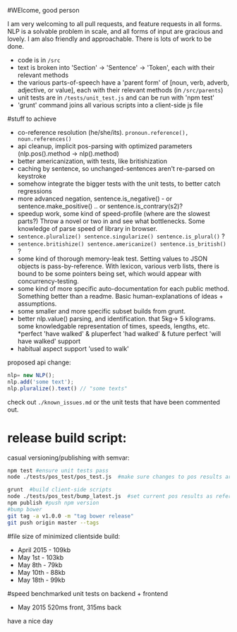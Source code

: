 #WElcome, good person

I am very welcoming to all pull requests, and feature requests in all forms.
NLP is a solvable problem in scale, and all forms of input are gracious and lovely. I am also friendly and approachable. There is lots of work to be done.

* code is in ```/src```
* text is broken into 'Section' -> 'Sentence' -> 'Token', each with their relevant methods
* the various parts-of-speech have a 'parent form' of [noun, verb, adverb, adjective, or value], each with their relevant methods (in ```/src/parents```)
* unit tests are in ```/tests/unit_test.js``` and can be run with 'npm test'
* 'grunt' command joins all various scripts into a client-side js file

#stuff to achieve
* co-reference resolution (he/she/its). ```pronoun.reference(), noun.references()```
* api cleanup, implicit pos-parsing with optimized parameters (nlp.pos().method -> nlp().method)
* better americanization, with tests, like britishization
* caching by sentence, so unchanged-sentences aren't re-parsed on keystroke
* somehow integrate the bigger tests with the unit tests, to better catch regressions
* more advanced negation, sentence.is_negative() - or sentence.make_positive() .. or sentence.is_contrary(s2)?
* speedup work, some kind of speed-profile (where are the slowest parts?) Throw a novel or two in and see what bottlenecks. Some knowledge of parse speed of library in browser.
* ```sentence.pluralize() sentence.singularize() sentence.is_plural()``` ?
* ```sentence.britishize() sentence.americanize() sentence.is_british()``` ?
* some kind of thorough memory-leak test. Setting values to JSON objects is pass-by-reference. With lexicon, various verb lists, there is bound to be some pointers being set, which would appear with concurrency-testing.
* some kind of more specific auto-documentation for each public method. Something better than a readme. Basic human-explanations of ideas + assumptions.
* some smaller and more specific subset builds from grunt.
* better nlp.value() parsing, and identification. that 5kg-> 5 kilograms. some knowledgable representation of times, speeds, lengths, etc.
*perfect 'have walked' & pluperfect 'had walked' & future perfect 'will have walked' support
* habitual aspect support 'used to walk'

proposed api change:
```javascript
nlp= new NLP();
nlp.add('some text');
nlp.pluralize().text() // "some texts"
```
check out ```./known_issues.md``` or the unit tests that have been  commented out.

# release build script:
casual versioning/publishing with semvar:

```bash
npm test #ensure unit tests pass
node ./tests/pos_test/pos_test.js  #make sure changes to pos results are sane

grunt  #build client-side scripts
node ./tests/pos_test/bump_latest.js  #set current pos results as reference data
npm publish #push npm version
#bump bower
git tag -a v1.0.0 -m "tag bower release"
git push origin master --tags
```

#file size
of minimized clientside build:
* April 2015 - 109kb
* May 1st - 103kb
* May 8th - 79kb
* May 10th - 88kb
* May 18th - 99kb

#speed
benchmarked unit tests on backend + frontend
* May 2015  520ms front, 315ms back

have a nice day
